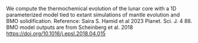 We compute the thermochemical evolution of the lunar core with a 1D parameterized model tied to extant simulations of mantle evolution and BMO solidification. Reference: Saira S. Hamid et al 2023 Planet. Sci. J. 4 88. BMO model outputs are from Scheinberg et al. 2018 https://doi.org/10.1016/j.epsl.2018.04.015
